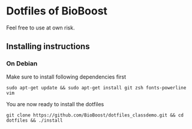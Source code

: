 # Dotfiles of BioBoost

Feel free to use at own risk.

## Installing instructions

### On Debian

Make sure to install following dependencies first

```shell
sudo apt-get update && sudo apt-get install git zsh fonts-powerline vim
```

You are now ready to install the dotfiles

```shell
git clone https://github.com/BioBoost/dotfiles_classdemo.git && cd dotfiles && ./install
``` 
